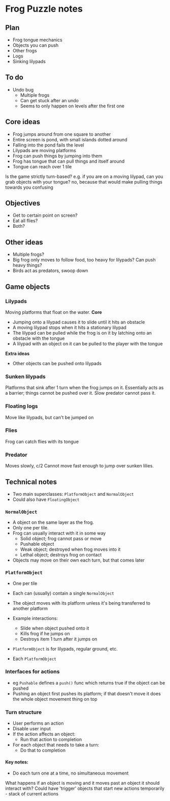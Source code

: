 # Frog Puzzle notes

## Plan
- Frog tongue mechanics
- Objects you can push
- Other frogs
- Logs
- Sinking lilypads

## To do
- Undo bug
  - Multiple frogs
  - Can get stuck after an undo
  - Seems to only happen on levels after the first one

## Core ideas
- Frog jumps around from one square to another
- Entire screen is pond, with small islands dotted around
- Falling into the pond fails the level
- Lilypads are moving platforms
- Frog can push things by jumping into them
- Frog has tongue that can pull things and itself around
- Tongue can reach over 1 tile


Is the game strictly turn-based?
e.g. if you are on a moving lilypad, can you grab objects with your tongue?
no, because that would make pulling things towards you confusing

## Objectives
- Get to certain point on screen?
- Eat all flies?
- Both?

## Other ideas
- Multiple frogs?
- Big frog only moves to follow food, too heavy for lilypads? Can push heavy things?
- Birds act as predators, swoop down

## Game objects
### Lilypads
Moving platforms that float on the water.
**Core**
- Jumping onto a lilypad causes it to slide until it hits an obstacle
- A moving lilypad stops when it hits a stationary lilypad
- The lilypad can be pulled while the frog is on it by latching onto an obstacle with the tongue
- A lilypad with an object on it can be pulled to the player with the tongue

**Extra ideas**
- Other objects can be pushed onto lilypads

### Sunken lilypads
Platforms that sink after 1 turn when the frog jumps on it.
Essentially acts as a barrier; things cannot be pushed over it.
Slow predator cannot pass it.

### Floating logs
Move like lilypads, but can't be jumped on

### Flies
Frog can catch flies with its tongue

### Predator
Moves slowly, c/2
Cannot move fast enough to jump over sunken lilies.

## Technical notes
- Two main superclasses: `PlatformObject` and `NormalObject`
- Could also have `FloatingObject`

### `NormalObject`
- A object on the same layer as the frog.
- Only one per tile.
- Frog can usually interact with it in some way
  - Solid object; frog cannot pass or move
  - Pushable object
  - Weak object; destroyed when frog moves into it
  - Lethal object; destroys frog on contact
- Objects may move on their own each turn, but that comes later

### `PlatformObject`
- One per tile
- Each can (usually) contain a single `NormalObject`
- The object moves with its platform unless it's being transferred to another platform

- Example interactions:
  - Slide when object pushed onto it
  - Kills frog if he jumps on
  - Destroys item 1 turn after it jumps on

- `PlatformObject` is for lilypads, regular ground, etc. 
- Each `PlatformObject` 

### Interfaces for actions
- eg `Pushable` defines a `push()` func which returns true if the object can be pushed
- Pushing an object first pushes its platform; if that doesn't move it does the whole object movement thing on top

### Turn structure
- User performs an action
- Disable user input
- If the action affects an object:
  - Run that action to completion
- For each object that needs to take a turn:
  - Do that to completion

#### Key notes:
- Do each turn one at a time, no simultaneous movement

What happens if an object is moving and it moves past an object it should interact with?
Could have 'trigger' objects that start new actions temporarily - stack of current actions
